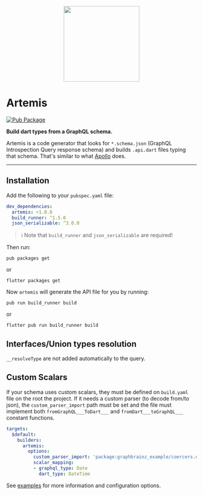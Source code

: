 <p align="center">
  <img src="https://user-images.githubusercontent.com/735858/58768495-8ecbd600-8572-11e9-9321-4fa5ce4ea007.png" height="200">
  <h1><b>Artemis</b></h1>
</p>

<!-- Badges -->

[![Pub Package](https://img.shields.io/pub/v/artemis.svg)](https://pub.dartlang.org/packages/artemis)

**Build dart types from a GraphQL schema.**

Artemis is a code generator that looks for `*.schema.json` (GraphQL Introspection Query response schema) and builds `.api.dart` files typing that schema. That's similar to what [Apollo](https://github.com/apollographql/apollo-client) does.

---

## **Installation**
Add the following to your `pubspec.yaml` file:
```yaml
dev_dependencies:
  artemis: <1.0.0
  build_runner: ^1.5.0
  json_serializable: ^3.0.0
```

>ℹ️ Note that `build_runner` and `json_serializable` are required!

Then run:
```shell
pub packages get
```
or
```shell
flutter packages get
```

Now `artemis` will generate the API file for you by running:
```shell
pub run build_runner build
```
or
```shell
flutter pub run build_runner build
```

## **Interfaces/Union types resolution**
`__resolveType` are not added automatically to the query.

## **Custom Scalars**
If your schema uses custom scalars, they must be defined on `build.yaml` file on the root the project. If it needs a custom parser (to decode from/to json), the `custom_parser_import` path must be set and the file must implement both `fromGraphQL___ToDart___` and `fromDart___toGraphQL___` constant functions.

```yaml
targets:
  $default:
    builders:
      artemis:
        options:
          custom_parser_import: 'package:graphbrainz_example/coercers.dart'
          scalar_mapping:
          - graphql_type: Date
            dart_type: DateTime
```

See [examples](./example) for more information and configuration options.

